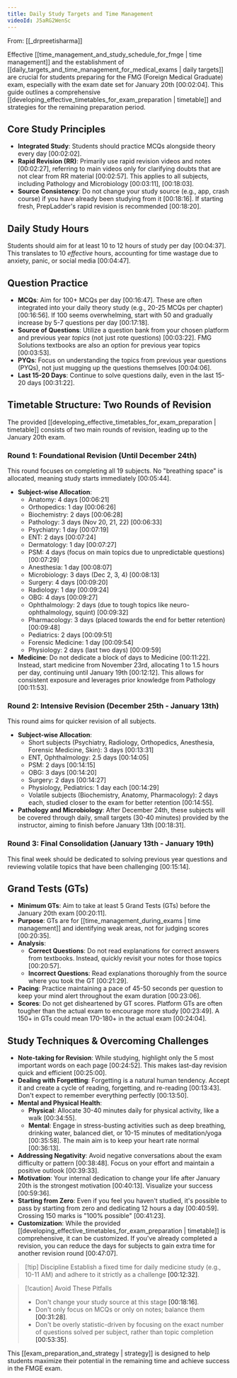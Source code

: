```yaml
---
title: Daily Study Targets and Time Management
videoId: J5aRG2WenSc
---
```


From: [[_drpreetisharma]] <br/> 

Effective [[time_management_and_study_schedule_for_fmge | time management]] and the establishment of [[daily_targets_and_time_management_for_medical_exams | daily targets]] are crucial for students preparing for the FMG (Foreign Medical Graduate) exam, especially with the exam date set for January 20th <a class="yt-timestamp" data-t="00:02:04">[00:02:04]</a>. This guide outlines a comprehensive [[developing_effective_timetables_for_exam_preparation | timetable]] and strategies for the remaining preparation period.

## Core Study Principles

*   **Integrated Study**: Students should practice MCQs alongside theory every day <a class="yt-timestamp" data-t="00:02:02">[00:02:02]</a>.
*   **Rapid Revision (RR)**: Primarily use rapid revision videos and notes <a class="yt-timestamp" data-t="00:02:27">[00:02:27]</a>, referring to main videos only for clarifying doubts that are not clear from RR material <a class="yt-timestamp" data-t="00:02:57">[00:02:57]</a>. This applies to all subjects, including Pathology and Microbiology <a class="yt-timestamp" data-t="00:03:11">[00:03:11]</a>, <a class="yt-timestamp" data-t="00:18:03">[00:18:03]</a>.
*   **Source Consistency**: Do not change your study source (e.g., app, crash course) if you have already been studying from it <a class="yt-timestamp" data-t="00:18:16">[00:18:16]</a>. If starting fresh, PrepLadder's rapid revision is recommended <a class="yt-timestamp" data-t="00:18:20">[00:18:20]</a>.

## Daily Study Hours

Students should aim for at least 10 to 12 hours of study per day <a class="yt-timestamp" data-t="00:04:37">[00:04:37]</a>. This translates to 10 *effective* hours, accounting for time wastage due to anxiety, panic, or social media <a class="yt-timestamp" data-t="00:04:47">[00:04:47]</a>.

## Question Practice

*   **MCQs**: Aim for 100+ MCQs per day <a class="yt-timestamp" data-t="00:16:47">[00:16:47]</a>. These are often integrated into your daily theory study (e.g., 20-25 MCQs per chapter) <a class="yt-timestamp" data-t="00:16:56">[00:16:56]</a>. If 100 seems overwhelming, start with 50 and gradually increase by 5-7 questions per day <a class="yt-timestamp" data-t="00:17:18">[00:17:18]</a>.
*   **Source of Questions**: Utilize a question bank from your chosen platform and previous year *topics* (not just rote questions) <a class="yt-timestamp" data-t="00:03:22">[00:03:22]</a>. FMG Solutions textbooks are also an option for previous year topics <a class="yt-timestamp" data-t="00:03:53">[00:03:53]</a>.
*   **PYQs**: Focus on understanding the topics from previous year questions (PYQs), not just mugging up the questions themselves <a class="yt-timestamp" data-t="00:04:06">[00:04:06]</a>.
*   **Last 15-20 Days**: Continue to solve questions daily, even in the last 15-20 days <a class="yt-timestamp" data-t="00:31:22">[00:31:22]</a>.

## Timetable Structure: Two Rounds of Revision

The provided [[developing_effective_timetables_for_exam_preparation | timetable]] consists of two main rounds of revision, leading up to the January 20th exam.

### Round 1: Foundational Revision (Until December 24th)

This round focuses on completing all 19 subjects. No "breathing space" is allocated, meaning study starts immediately <a class="yt-timestamp" data-t="00:05:44">[00:05:44]</a>.

*   **Subject-wise Allocation**:
    *   Anatomy: 4 days <a class="yt-timestamp" data-t="00:06:21">[00:06:21]</a>
    *   Orthopedics: 1 day <a class="yt-timestamp" data-t="00:06:26">[00:06:26]</a>
    *   Biochemistry: 2 days <a class="yt-timestamp" data-t="00:06:28">[00:06:28]</a>
    *   Pathology: 3 days (Nov 20, 21, 22) <a class="yt-timestamp" data-t="00:06:33">[00:06:33]</a>
    *   Psychiatry: 1 day <a class="yt-timestamp" data-t="00:07:19">[00:07:19]</a>
    *   ENT: 2 days <a class="yt-timestamp" data-t="00:07:24">[00:07:24]</a>
    *   Dermatology: 1 day <a class="yt-timestamp" data-t="00:07:27">[00:07:27]</a>
    *   PSM: 4 days (focus on main topics due to unpredictable questions) <a class="yt-timestamp" data-t="00:07:29">[00:07:29]</a>
    *   Anesthesia: 1 day <a class="yt-timestamp" data-t="00:08:07">[00:08:07]</a>
    *   Microbiology: 3 days (Dec 2, 3, 4) <a class="yt-timestamp" data-t="00:08:13">[00:08:13]</a>
    *   Surgery: 4 days <a class="yt-timestamp" data-t="00:09:20">[00:09:20]</a>
    *   Radiology: 1 day <a class="yt-timestamp" data-t="00:09:24">[00:09:24]</a>
    *   OBG: 4 days <a class="yt-timestamp" data-t="00:09:27">[00:09:27]</a>
    *   Ophthalmology: 2 days (due to tough topics like neuro-ophthalmology, squint) <a class="yt-timestamp" data-t="00:09:32">[00:09:32]</a>
    *   Pharmacology: 3 days (placed towards the end for better retention) <a class="yt-timestamp" data-t="00:09:48">[00:09:48]</a>
    *   Pediatrics: 2 days <a class="yt-timestamp" data-t="00:09:51">[00:09:51]</a>
    *   Forensic Medicine: 1 day <a class="yt-timestamp" data-t="00:09:54">[00:09:54]</a>
    *   Physiology: 2 days (last two days) <a class="yt-timestamp" data-t="00:09:59">[00:09:59]</a>
*   **Medicine**: Do not dedicate a block of days to Medicine <a class="yt-timestamp" data-t="00:11:22">[00:11:22]</a>. Instead, start medicine from November 23rd, allocating 1 to 1.5 hours per day, continuing until January 19th <a class="yt-timestamp" data-t="00:12:12">[00:12:12]</a>. This allows for consistent exposure and leverages prior knowledge from Pathology <a class="yt-timestamp" data-t="00:11:53">[00:11:53]</a>.

### Round 2: Intensive Revision (December 25th - January 13th)

This round aims for quicker revision of all subjects.

*   **Subject-wise Allocation**:
    *   Short subjects (Psychiatry, Radiology, Orthopedics, Anesthesia, Forensic Medicine, Skin): 3 days <a class="yt-timestamp" data-t="00:13:31">[00:13:31]</a>
    *   ENT, Ophthalmology: 2.5 days <a class="yt-timestamp" data-t="00:14:05">[00:14:05]</a>
    *   PSM: 2 days <a class="yt-timestamp" data-t="00:14:15">[00:14:15]</a>
    *   OBG: 3 days <a class="yt-timestamp" data-t="00:14:20">[00:14:20]</a>
    *   Surgery: 2 days <a class="yt-timestamp" data-t="00:14:27">[00:14:27]</a>
    *   Physiology, Pediatrics: 1 day each <a class="yt-timestamp" data-t="00:14:29">[00:14:29]</a>
    *   Volatile subjects (Biochemistry, Anatomy, Pharmacology): 2 days each, studied closer to the exam for better retention <a class="yt-timestamp" data-t="00:14:55">[00:14:55]</a>.
*   **Pathology and Microbiology**: After December 24th, these subjects will be covered through daily, small targets (30-40 minutes) provided by the instructor, aiming to finish before January 13th <a class="yt-timestamp" data-t="00:18:31">[00:18:31]</a>.

### Round 3: Final Consolidation (January 13th - January 19th)

This final week should be dedicated to solving previous year questions and reviewing volatile topics that have been challenging <a class="yt-timestamp" data-t="00:15:14">[00:15:14]</a>.

## Grand Tests (GTs)

*   **Minimum GTs**: Aim to take at least 5 Grand Tests (GTs) before the January 20th exam <a class="yt-timestamp" data-t="00:20:11">[00:20:11]</a>.
*   **Purpose**: GTs are for [[time_management_during_exams | time management]] and identifying weak areas, not for judging scores <a class="yt-timestamp" data-t="00:20:35">[00:20:35]</a>.
*   **Analysis**:
    *   **Correct Questions**: Do not read explanations for correct answers from textbooks. Instead, quickly revisit your notes for those topics <a class="yt-timestamp" data-t="00:20:57">[00:20:57]</a>.
    *   **Incorrect Questions**: Read explanations thoroughly from the source where you took the GT <a class="yt-timestamp" data-t="00:21:29">[00:21:29]</a>.
*   **Pacing**: Practice maintaining a pace of 45-50 seconds per question to keep your mind alert throughout the exam duration <a class="yt-timestamp" data-t="00:23:06">[00:23:06]</a>.
*   **Scores**: Do not get disheartened by GT scores. Platform GTs are often tougher than the actual exam to encourage more study <a class="yt-timestamp" data-t="00:23:49">[00:23:49]</a>. A 150+ in GTs could mean 170-180+ in the actual exam <a class="yt-timestamp" data-t="00:24:04">[00:24:04]</a>.

## Study Techniques & Overcoming Challenges

*   **Note-taking for Revision**: While studying, highlight only the 5 most important words on each page <a class="yt-timestamp" data-t="00:24:52">[00:24:52]</a>. This makes last-day revision quick and efficient <a class="yt-timestamp" data-t="00:25:00">[00:25:00]</a>.
*   **Dealing with Forgetting**: Forgetting is a natural human tendency. Accept it and create a cycle of reading, forgetting, and re-reading <a class="yt-timestamp" data-t="00:13:43">[00:13:43]</a>. Don't expect to remember everything perfectly <a class="yt-timestamp" data-t="00:13:50">[00:13:50]</a>.
*   **Mental and Physical Health**:
    *   **Physical**: Allocate 30-40 minutes daily for physical activity, like a walk <a class="yt-timestamp" data-t="00:34:55">[00:34:55]</a>.
    *   **Mental**: Engage in stress-busting activities such as deep breathing, drinking water, balanced diet, or 10-15 minutes of meditation/yoga <a class="yt-timestamp" data-t="00:35:58">[00:35:58]</a>. The main aim is to keep your heart rate normal <a class="yt-timestamp" data-t="00:36:13">[00:36:13]</a>.
*   **Addressing Negativity**: Avoid negative conversations about the exam difficulty or pattern <a class="yt-timestamp" data-t="00:38:48">[00:38:48]</a>. Focus on your effort and maintain a positive outlook <a class="yt-timestamp" data-t="00:39:33">[00:39:33]</a>.
*   **Motivation**: Your internal dedication to change your life after January 20th is the strongest motivation <a class="yt-timestamp" data-t="00:40:13">[00:40:13]</a>. Visualize your success <a class="yt-timestamp" data-t="00:59:36">[00:59:36]</a>.
*   **Starting from Zero**: Even if you feel you haven't studied, it's possible to pass by starting from zero and dedicating 12 hours a day <a class="yt-timestamp" data-t="00:40:59">[00:40:59]</a>. Crossing 150 marks is "100% possible" <a class="yt-timestamp" data-t="00:41:23">[00:41:23]</a>.
*   **Customization**: While the provided [[developing_effective_timetables_for_exam_preparation | timetable]] is comprehensive, it can be customized. If you've already completed a revision, you can reduce the days for subjects to gain extra time for another revision round <a class="yt-timestamp" data-t="00:47:07">[00:47:07]</a>.

> [!tip] Discipline
> Establish a fixed time for daily medicine study (e.g., 10-11 AM) and adhere to it strictly as a challenge <a class="yt-timestamp" data-t="00:12:32">[00:12:32]</a>.

> [!caution] Avoid These Pitfalls
> *   Don't change your study source at this stage <a class="yt-timestamp" data-t="00:18:16">[00:18:16]</a>.
> *   Don't only focus on MCQs or only on notes; balance them <a class="yt-timestamp" data-t="00:31:28">[00:31:28]</a>.
> *   Don't be overly statistic-driven by focusing on the exact number of questions solved per subject, rather than topic completion <a class="yt-timestamp" data-t="00:53:35">[00:53:35]</a>.

This [[exam_preparation_and_strategy | strategy]] is designed to help students maximize their potential in the remaining time and achieve success in the FMGE exam.
